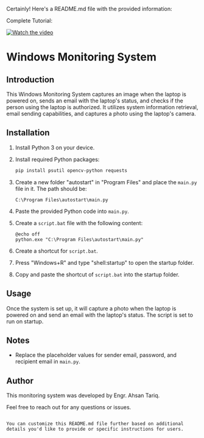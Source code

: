 Certainly! Here's a README.md file with the provided information:

Complete Tutorial:

[![Watch the video](https://img.youtube.com/vi/JiaXE_sFV1Q/0.jpg)](https://www.youtube.com/watch?v=JiaXE_sFV1Q)


# Windows Monitoring System

## Introduction

This Windows Monitoring System captures an image when the laptop is powered on, sends an email with the laptop's status, and checks if the person using the laptop is authorized. It utilizes system information retrieval, email sending capabilities, and captures a photo using the laptop's camera.

## Installation

1. Install Python 3 on your device.

2. Install required Python packages:

   ```bash
   pip install psutil opencv-python requests
   ```

3. Create a new folder "autostart" in "Program Files" and place the `main.py` file in it. The path should be:

   ```
   C:\Program Files\autostart\main.py
   ```

4. Paste the provided Python code into `main.py`.

5. Create a `script.bat` file with the following content:

   ```batch
   @echo off
   python.exe "C:\Program Files\autostart\main.py"
   ```

6. Create a shortcut for `script.bat`.

7. Press "Windows+R" and type "shell:startup" to open the startup folder.

8. Copy and paste the shortcut of `script.bat` into the startup folder.

## Usage

Once the system is set up, it will capture a photo when the laptop is powered on and send an email with the laptop's status. The script is set to run on startup.

## Notes

- Replace the placeholder values for sender email, password, and recipient email in `main.py`.

## Author

This monitoring system was developed by Engr. Ahsan Tariq.

Feel free to reach out for any questions or issues.
```

You can customize this README.md file further based on additional details you'd like to provide or specific instructions for users.
